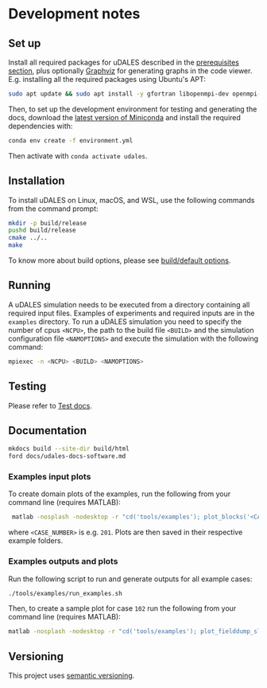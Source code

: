 # Development notes

## Set up

Install all required packages for uDALES described in the [prerequisites section](./docs/udales-getting-started.md#prerequisites), plus optionally [Graphviz](https://graphviz.org/) for generating graphs in the code viewer. E.g. installing all the required packages using Ubuntu's APT:

```sh
sudo apt update && sudo apt install -y gfortran libopenmpi-dev openmpi-bin libnetcdf-dev libnetcdff-dev graphviz
```

Then, to set up the development environment for testing and generating the docs, download the [latest version of Miniconda](https://docs.conda.io/en/latest/miniconda.html) and install the required dependencies with:

```sh
conda env create -f environment.yml
```

Then activate with `conda activate udales`.

## Installation

To install uDALES on Linux, macOS, and WSL, use the following commands from the command prompt:

```sh
mkdir -p build/release
pushd build/release
cmake ../..
make
```

To know more about build options, please see [build/default options](https://udales.github.io/u-dales/udales-getting-started/#build-defaultsoptions).

## Running

A uDALES simulation needs to be executed from a directory containing all required input files. Examples of experiments and required inputs are in the `examples` directory. To run a uDALES simulation you need to specify the number of cpus `<NCPU>`, the path to the build file `<BUILD>` and the simulation configuration file `<NAMOPTIONS>` and execute the simulation with the following command:

``` sh
mpiexec -n <NCPU> <BUILD> <NAMOPTIONS>
```

## Testing

Please refer to [Test docs](tests/README.md).

## Documentation

```sh
mkdocs build --site-dir build/html
ford docs/udales-docs-software.md
```

### Examples input plots

To create domain plots of the examples, run the following from your command line (requires MATLAB):

```sh
 matlab -nosplash -nodesktop -r "cd('tools/examples'); plot_blocks('<CASE_NUMBER>'); quit"
```

where `<CASE_NUMBER>` is e.g. `201`. Plots are then saved in their respective example folders.   

### Examples outputs and plots

Run the following script to run and generate outputs for all example cases:

```sh
./tools/examples/run_examples.sh
```

Then, to create a sample plot for case `102` run the following from your command line (requires MATLAB):

```sh
matlab -nosplash -nodesktop -r "cd('tools/examples'); plot_fielddump_slice('102','u','y',32,1); quit"
```


## Versioning

This project uses [semantic versioning](https://semver.org/).
